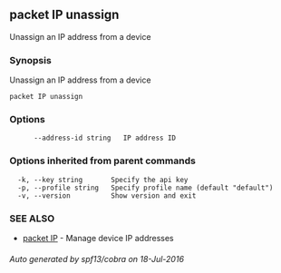 ## packet IP unassign

Unassign an IP address from a device

### Synopsis


Unassign an IP address from a device

```
packet IP unassign
```

### Options

```
      --address-id string   IP address ID
```

### Options inherited from parent commands

```
  -k, --key string       Specify the api key
  -p, --profile string   Specify profile name (default "default")
  -v, --version          Show version and exit
```

### SEE ALSO
* [packet IP](packet_IP.md)	 - Manage device IP addresses

###### Auto generated by spf13/cobra on 18-Jul-2016

